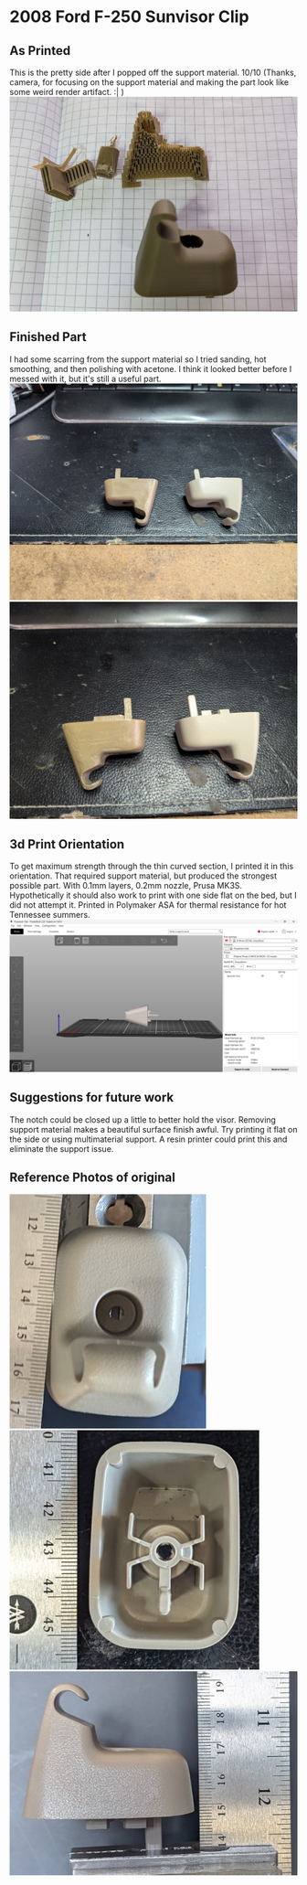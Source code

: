 # 2008 Ford F-250 Sunvisor Clip

## As Printed

This is the pretty side after I popped off the support material.  10/10
(Thanks, camera, for focusing on the support material and making the part look like some weird render artifact. :| )
![As Printed](Images/AsPrinted.jpg)

## Finished Part

I had some scarring from the support material so I tried sanding, hot smoothing, and then polishing with acetone.  I think it looked better before I messed with it, but it's still a useful part.
![Pretty Side](Images\PostPolishGood.jpg)
![Not Pretty Side](Images\PostPolishPoor.jpg)

## 3d Print Orientation

To get maximum strength through the thin curved section, I printed it in this orientation. That required support material, but produced the strongest possible part.  With 0.1mm layers, 0.2mm nozzle, Prusa MK3S.  Hypothetically it should also work to print with one side flat on the bed, but I did not attempt it. Printed in Polymaker ASA for thermal resistance for hot Tennessee summers.
![Print Orientation](Images/PrintOrientation.png)

## Suggestions for future work

The notch could be closed up a little to better hold the visor.
Removing support material makes a beautiful surface finish awful. Try printing it flat on the side or using multimaterial support.
A resin printer could print this and eliminate the support issue.

## Reference Photos of original

![Top](Images/Top.jpg)
![Bottom](Images/Bottom.jpg)
![Side](Images/Side.jpg)
